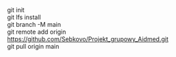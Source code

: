  git init\
 git lfs install\
 git branch -M main\
 git remote add origin https://github.com/Sebkovo/Projekt_grupowy_Aidmed.git \
 git pull origin main
